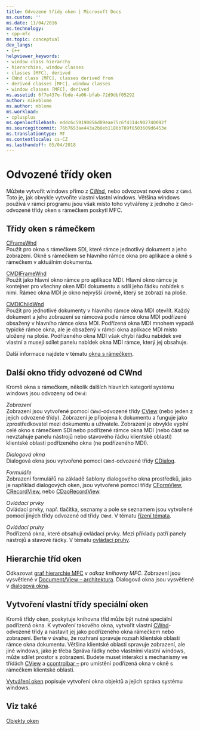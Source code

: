```yaml
---
title: Odvozené třídy oken | Microsoft Docs
ms.custom: ''
ms.date: 11/04/2016
ms.technology:
- cpp-mfc
ms.topic: conceptual
dev_langs:
- C++
helpviewer_keywords:
- window class hierarchy
- hierarchies, window classes
- classes [MFC], derived
- CWnd class [MFC], classes derived from
- derived classes [MFC], window classes
- window classes [MFC], derived
ms.assetid: 6f7e437e-fbde-4a06-bfab-72d9dbf05292
author: mikeblome
ms.author: mblome
ms.workload:
- cplusplus
ms.openlocfilehash: eddc6c59190856d09eae75c6f4314c902740092f
ms.sourcegitcommit: 76b7653ae443a2b8eb1186b789f8503609d6453e
ms.translationtype: MT
ms.contentlocale: cs-CZ
ms.lasthandoff: 05/04/2018
---
```

# <a name="derived-window-classes"></a>Odvozené třídy oken
Můžete vytvořit windows přímo z [CWnd](../mfc/reference/cwnd-class.md), nebo odvozovat nové okno z `CWnd`. Toto je, jak obvykle vytvoříte vlastní vlastní windows. Většina windows používá v rámci programu jsou však místo toho vytvářeny z jednoho z `CWnd`-odvozené třídy oken s rámečkem poskytl MFC.  
  
## <a name="frame-window-classes"></a>Třídy oken s rámečkem  
 [CFrameWnd](../mfc/reference/cframewnd-class.md)  
 Použít pro okna s rámečkem SDI, které rámce jednotlivý dokument a jeho zobrazení. Okně s rámečkem se hlavního rámce okna pro aplikace a okně s rámečkem v aktuálním dokumentu.  
  
 [CMDIFrameWnd](../mfc/reference/cmdiframewnd-class.md)  
 Použít jako hlavní okno rámce pro aplikace MDI. Hlavní okno rámce je kontejner pro všechny oken MDI dokumentu a sdílí jeho řádku nabídek s nimi. Rámec okna MDI je okno nejvyšší úrovně, který se zobrazí na ploše.  
  
 [CMDIChildWnd](../mfc/reference/cmdichildwnd-class.md)  
 Použít pro jednotlivé dokumenty v hlavního rámce okna MDI otevřít. Každý dokument a jeho zobrazení se rámcová podle rámce okna MDI podřízené obsažený v hlavního rámce okna MDI. Podřízená okna MDI mnohem vypadá typické rámce okna, ale je obsažený v rámci okna aplikace MDI místo uložený na ploše. Podřízeného okna MDI však chybí řádku nabídek své vlastní a musejí sdílet panelu nabídek okna MDI rámce, který jej obsahuje.  
  
 Další informace najdete v tématu [okna s rámečkem](../mfc/frame-windows.md).  
  
## <a name="other-window-classes-derived-from-cwnd"></a>Další okno třídy odvozené od CWnd  
 Kromě okna s rámečkem, několik dalších hlavních kategorií systému windows jsou odvozeny od `CWnd`:  
  
 *Zobrazení*  
 Zobrazení jsou vytvořené pomocí `CWnd`-odvozené třídy [CView](../mfc/reference/cview-class.md) (nebo jeden z jejich odvozené třídy). Zobrazení je připojena k dokumentu a funguje jako zprostředkovatel mezi dokumentu a uživatele. Zobrazení je obvykle vyplní celé okno s rámečkem SDI nebo podřízené rámce okna MDI (nebo část se nevztahuje panelu nástrojů nebo stavového řádku klientské oblasti) klientské oblasti podřízeného okna (ne podřízeného MDI).  
  
 *Dialogová okna*  
 Dialogová okna jsou vytvořené pomocí `CWnd`-odvozené třídy [CDialog](../mfc/reference/cdialog-class.md).  
  
 *Formuláře*  
 Zobrazení formulářů na základě šablony dialogového okna prostředků, jako je například dialogových oken, jsou vytvořené pomocí třídy [CFormView](../mfc/reference/cformview-class.md), [CRecordView](../mfc/reference/crecordview-class.md), nebo [CDaoRecordView](../mfc/reference/cdaorecordview-class.md).  
  
 *Ovládací prvky*  
 Ovládací prvky, např. tlačítka, seznamy a pole se seznamem jsou vytvořené pomocí jiných třídy odvozené od třídy `CWnd`. V tématu [řízení témata](../mfc/controls-mfc.md).  
  
 *Ovládací pruhy*  
 Podřízená okna, které obsahují ovládací prvky. Mezi příklady patří panely nástrojů a stavové řádky. V tématu [ovládací pruhy](../mfc/control-bars.md).  
  
## <a name="window-class-hierarchy"></a>Hierarchie tříd oken  
 Odkazovat [graf hierarchie MFC](../mfc/hierarchy-chart.md) v *odkaz knihovny MFC*. Zobrazení jsou vysvětlené v [Document/View – architektura](../mfc/document-view-architecture.md). Dialogová okna jsou vysvětlené v [dialogová okna](../mfc/dialog-boxes.md).  
  
## <a name="creating-your-own-special-purpose-window-classes"></a>Vytvoření vlastní třídy speciální oken  
 Kromě třídy oken, poskytuje knihovna tříd může být nutné speciální podřízená okna. K vytvoření takového okna, vytvořit vlastní [CWnd](../mfc/reference/cwnd-class.md)-odvozené třídy a nastavit jej jako podřízeného okna rámečkem nebo zobrazení. Berte v úvahu, že rozhraní spravuje rozsah klientské oblasti rámce okna dokumentu. Většina klientské oblasti spravuje zobrazení, ale jiné windows, jako je třeba Správa řádky nebo vlastními vlastní windows, může sdílet prostor s zobrazení. Budete muset interakci s mechanismy ve třídách [CView](../mfc/reference/cview-class.md) a [ccontrolbar –](../mfc/reference/ccontrolbar-class.md) pro umístění podřízená okna v okně s rámečkem klientské oblasti.  
  
 [Vytváření oken](../mfc/creating-windows.md) popisuje vytvoření okna objektů a jejich správa systému windows.  
  
## <a name="see-also"></a>Viz také  
 [Objekty oken](../mfc/window-objects.md)

